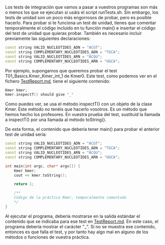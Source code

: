 Los tests de integración que vamos a pasar a vuestros programas son más o menos los que se ejecutan si usáis el script runTests.sh. Sin embargo, los tests de unidad son un poco más engorrosos de probar, pero es posible hacerlo. Para probar si te funciona un test de unidad, tienes que comentar temporalmente el código incluido en tu función main() e insertar el código del test de unidad que quieras probar. También es necesario incluir previamente las siguientes declaraciones:


``` cpp
const string VALID_NUCLEOTIDES_ADN = "ACGT";
const string COMPLEMENTARY_NUCLEOTIDES_ADN = "TGCA";
const string VALID_NUCLEOTIDES_ARN = "ACGU";
const string COMPLEMENTARY_NUCLEOTIDES_ARN = "UGCA";

```


Por ejemplo, supongamos que queremos probar el test T01_Basics.Kmer_Kmer_int_1 de Kmer0. Este test, como podemos ver en el fichero [TestReport.md](TestReport.md), tiene el siguiente contenido:

``` cpp
Kmer kmer;
kmer.inspectT() should give "_"
```

Como puedes ver, se usa el método inspectT() con un objeto de la clase Kmer. Este método no tenéis que hacerlo vosotros. Es un método que hemos hecho los profesores. En vuestra prueba del test, sustituid la llamada a inspectT() por una llamada al método toString().

De esta forma, el contenido que debería tener main() para probar el anterior test de unidad sería:

``` cpp
const string VALID_NUCLEOTIDES_ADN = "ACGT";
const string COMPLEMENTARY_NUCLEOTIDES_ADN = "TGCA";
const string VALID_NUCLEOTIDES_ARN = "ACGU";
const string COMPLEMENTARY_NUCLEOTIDES_ARN = "UGCA";

int main(int argc, char* argv[]) {
    Kmer kmer;
    cout << kmer.toString();

    return 1;

    /**
    Código de la práctica Kmer, temporalmente comentado
    */
}
```
Al ejecutar el programa, debería mostrarse en la salida estándar el contenido que se indicaba para ese test en  [TestReport.md](TestReport.md). En este caso, el programa debería mostrar el carácter "_". Si no se muestra ese contenido, entonces es que falla el test, y por tanto hay algo mal en alguno de los métodos o funciones de vuestra práctica.
